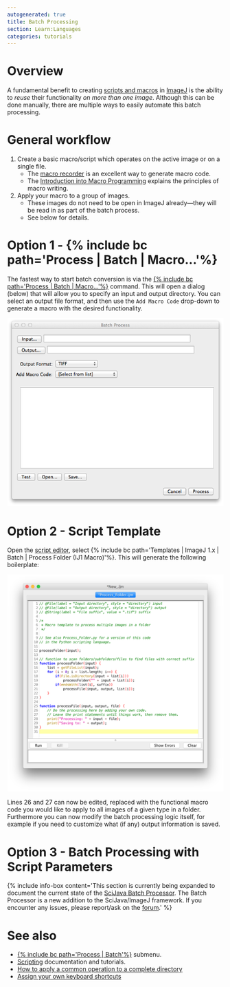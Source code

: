 ```yaml
---
autogenerated: true
title: Batch Processing
section: Learn:Languages
categories: tutorials
---
```





# Overview

A fundamental benefit to creating [scripts and macros](/scripting) in [ImageJ](/about) is the ability to *reuse* their functionality *on more than one image*. Although this can be done manually, there are multiple ways to easily automate this batch processing.

# General workflow

1.  Create a basic macro/script which operates on the active image or on a single file.
    -   The [macro recorder](/scripting/macro#the-recorder) is an excellent way to generate macro code.
    -   The [Introduction into Macro Programming](/scripting/macro) explains the principles of macro writing.
2.  Apply your macro to a group of images.
    -   These images do not need to be open in ImageJ already—they will be read in as part of the batch process.
    -   See below for details.

# Option 1 - {% include bc path='Process | Batch | Macro...'%}

The fastest way to start batch conversion is via the [{% include bc path='Process | Batch | Macro...'%}](/ij/docs/guide/146-29.html#toc-Subsubsection-29.12.3) command. This will open a dialog (below) that will allow you to specify an input and output directory. You can select an output file format, and then use the `Add Macro Code` drop-down to generate a macro with the desired functionality.

![](/media/BatchProcess.png "BatchProcess.png")

# Option 2 - Script Template

Open the [script editor](/scripting/script-editor), select {% include bc path='Templates | ImageJ 1.x | Batch | Process Folder (IJ1 Macro)'%}. This will generate the following boilerplate:

<img src="/media/Process folder ij1.png" width="762"/>

Lines 26 and 27 can now be edited, replaced with the functional macro code you would like to apply to all images of a given type in a folder. Furthermore you can now modify the batch processing logic itself, for example if you need to customize what (if any) output information is saved.

# Option 3 - Batch Processing with Script Parameters

{% include info-box content='This section is currently being expanded to document the current state of the [SciJava Batch Processor](https://github.com/scijava/batch-processor/). The Batch Processor is a new addition to the SciJava/ImageJ framework. If you encounter any issues, please report/ask on the [forum](/help).' %}

# See also

-   [{% include bc path='Process | Batch'%}](/ij/docs/guide/146-29.html#toc-Subsection-29.12) submenu.
-   [Scripting](/scripting) documentation and tutorials.
-   [How to apply a common operation to a complete directory](/tutorials/apply-operation-to-a-complete-directory)
-   [Assign your own keyboard shortcuts](Keyboard_shortcuts#creating-your-own-keyboard-shortcuts)
